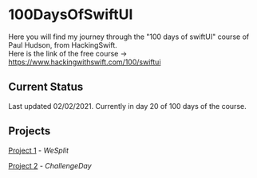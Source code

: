 # 100DaysOfSwiftUI

Here you will find my journey through the "100 days of swiftUI" course of Paul Hudson, from HackingSwift.<br/>
Here is the link of the free course -> https://www.hackingwithswift.com/100/swiftui

## Current Status

Last updated 02/02/2021. Currently in day 20 of 100 days of the course.

## Projects

[Project 1](01-splitThat) - *WeSplit*

[Project 2](02-timeConverter) - *ChallengeDay*
